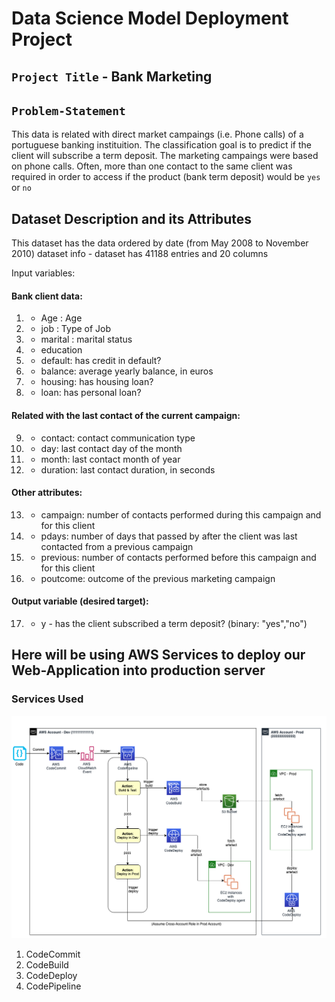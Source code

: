 # Data Science Model Deployment Project

## `Project Title` - Bank Marketing

## `Problem-Statement` 
This data is related with direct market campaings (i.e. Phone calls) of a portuguese banking instituition. The classification goal is to predict if the client will subscribe a term deposit.
The marketing campaings were based on phone calls. Often, more than one contact to the same client was required in order to access if the product (bank term deposit) would be `yes` or `no`

## Dataset Description and its Attributes

This dataset has the data ordered by date (from May 2008 to November 2010)
dataset info - dataset has 41188 entries and 20 columns 

Input variables:
#### Bank client data:
1. - Age : Age
2. - job : Type of Job 
3. - marital : marital status
4. - education 
5. - default: has credit in default?
6. - balance: average yearly balance, in euros  
7. - housing: has housing loan? 
8. - loan: has personal loan? 
#### Related with the last contact of the current campaign:
9. - contact: contact communication type 
10. - day: last contact day of the month 
11. - month: last contact month of year 
12. - duration: last contact duration, in seconds 
#### Other attributes:
13. - campaign: number of contacts performed during this campaign and for this client 
14. - pdays: number of days that passed by after the client was last contacted from a previous campaign 
15. - previous: number of contacts performed before this campaign and for this client
16. - poutcome: outcome of the previous marketing campaign 

#### Output variable (desired target):
17. - y - has the client subscribed a term deposit? (binary: "yes","no")

## Here will be using AWS Services to deploy our Web-Application into production server
### Services Used 

![alt text](<src/AWS Deploy cycle.png>)

1. CodeCommit 
2. CodeBuild 
3. CodeDeploy 
4. CodePipeline 

